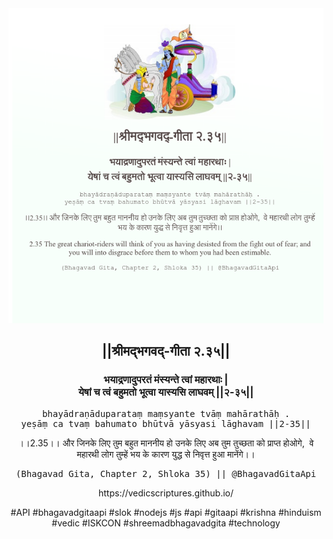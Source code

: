 <img src="../../asset/BG_2_35.png"/>
<center><h2>||श्रीमद्‍भगवद्‍-गीता २.३५||</h2>
<h3>भयाद्रणादुपरतं मंस्यन्ते त्वां महारथाः |<br/>येषां च त्वं बहुमतो भूत्वा यास्यसि लाघवम् ||२-३५||</h3>
<pre>bhayādraṇāduparataṃ maṃsyante tvāṃ mahārathāḥ .<br/>yeṣāṃ ca tvaṃ bahumato bhūtvā yāsyasi lāghavam ||2-35||</pre>
<p>।।2.35।। और जिनके लिए तुम बहुत माननीय हो उनके लिए अब तुम तुच्छता को प्राप्त होओगे,  वे महारथी लोग तुम्हें भय के कारण युद्ध से निवृत्त हुआ मानेंगे।।</p>
<pre>(Bhagavad Gita, Chapter 2, Shloka 35) || @BhagavadGitaApi</pre><p>https://vedicscriptures.github.io/</p><p>#API #bhagavadgitaapi #slok #nodejs #js #api #gitaapi #krishna #hinduism #vedic #ISKCON #shreemadbhagavadgita #technology</p></center>